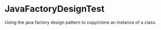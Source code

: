 # JavaFactoryDesignTest
Using the java factory design pattern to copy/clone an instance of a class.
